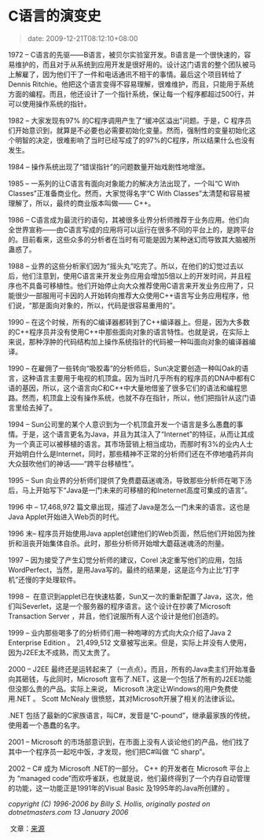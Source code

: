 # C语言的演变史
>date: 2009-12-21T08:12:10+08:00


1972 – C语言的先驱——B语言，被贝尔实验室开发。B语言是一个很快速的，容易维护的，而且对于从系统到应用开发是很好用的。设计这门语言的整个团队被马上解雇了，因为他们干了一件和电话通讯不相干的事情。最后这个项目转给了 Dennis Ritchie。他把这个语言变得不容易理解，很难维护，而且，只能用于系统方面的编程。而且，他还设计了一个指针系统，保让每一个程序都超过500行，并可以使用操作系统的指针。


1982 – 大家发现有97% 的C程序调用产生了“缓冲区溢出”问题。于是，C 程序员们开始意识到，就算是不必要也必需要初始化变量。然而，强制性的变量初始化这个明智的决定，很难影响了当时已经写成了的97%的C程序，所以结果什么也没有发生。 


1984 – 操作系统出现了“错误指针”的问题数量开始戏剧性地增涨。 


1985 – 一系列的让C语言有面向对象能力的解决方法出现了，一个叫“C With Classes”正准备商业化。然而，大家觉得名字“C With Classes”太清楚和容易被理解了，所以，最终的商业版本叫做—— C++。



1986 – C语言成为最流行的语句，其被很多业界分析师推荐于业务应用。他们向全世界宣称——由C语言写成的应用将可以运行在很多不同的平台上的，是跨平台的。目前看来，这些众多的分析者在当时有可能是因为某种迷幻而导致其大脑被所蛊惑了。


1988 – 业界的这些分析家们因为“摇头丸”吃完了。所以，在他们的幻觉过去以后，他们注意到，使用C语言来开发业务应用会增加5倍以上的开发时间，并且程序也不具备可移植性。他们开始停止向大众推荐使用C语言来开发业务应用了，只能很少一部服用可卡因的人开始转向推荐大众使用C++语言写业务应用程序，他们说，“那是面向对象的，所以，代码是很容易重用的”。


1990 – 在这个时候，所有的C编译器都转到了C++编译器上。但是，因为大多数的C++程序员并没有使用C++中那些面向对象的语言特性。也就是说，在实际上来说，那种浮肿的代码结构加上操作系统指针的代码被一种叫面向对象的编译器编译。


1990 – 在雇佣了一些转向“吸胶毒”的分析师后，Sun决定要创造一种叫Oak的语言，这种语言主要用于电视的机顶盒。因为当时几乎所有的程序员的DNA中都有C语的基因，所以，这个语言向C和C++中大量地借鉴了很多它们的语法和编程思路。然而，机顶盒上没有操作系统，也就不存在指针，所以，他们把指针从这门语言里给去掉了。


1994 – Sun公司里的某个人意识到为一个机顶盒开发一个语言是多么愚蠢的事情。于是，这个语言更名为Java，并且为其注入了“Internet”的特征，从而让其成为一个真正可以被移植的语言。其市场营销上相当成功，而那时有3%的业内人士开始明白什么是Internet，同时，那些精神不正常的分析师们还在不停地嗑药并向大众鼓吹他们的神话——“跨平台移植性”。


1995 – Sun 向业界的分析师们提供了免费蘑菇迷魂汤，导致那些分析师在喝下汤后，马上开始写下“Java是一门未来的可移植的和Ineternet高度可集成的语言”。


1996 中 – 17,468,972 篇文章出现，描述了Java是怎么一门未来的语言。这也是Java Applet开始进入Web页的时代。


1996 末– 程序员开始使用Java applet创建他们的Web页面，然后他们开始因为挫折和沮丧开始集体自杀。此时，那些分析师开始增大蘑菇迷魂汤的剂量。


1997 – 因为接受了产生幻觉分析师的建议，Corel 决定重写他们的应用，包括 WordPerfect，当然，是用Java写的。最终的结果是，这是迄今为止比“打字机”还慢的字处理软件。


1998 –  在意识到applet已在快速枯萎，Sun又一次的重新配置了Java，这次，他们叫Severlet，这是一个服务器的程序语言。这个设计在抄袭了Microsoft Transaction Server ，并且，他们说服所有人这个设计是他们创造的。


1999 – 业内那些喝多了的分析师们用一种咆哮的方式向大众介绍了Java 2 Enterprise Edition 。 21,499,512 文章被写出来。但是，实际上并没有人使用，因为J2EE太不成熟，而又太贵了。


2000 – J2EE 最终还是运转起来了（一点点）。而且，所有的Java卖主们开始准备向其砸钱，与此同时，Microsoft 宣布了.NET，这是一个包括了所有的J2EE功能但没那么贵的产品。实际上来说， Microsoft 决定让Windows的用户免费使用.NET 。 Scott McNealy 很愤怒，其对Microsoft开展了相关的法律诉讼。


.NET 包括了最新的C家族语言，叫C#，发音是“C-pound”，继承最家族的传统，使用着一个愚蠢的名字。


2001 – Microsoft 的市场部意识到，在市面上没有人谈论他们的产品，他们找了其中一个程序员一起吃中饭，才发现，他们把C#叫做 “C sharp”。


2002 – C# 成为 Microsoft .NET的一部分。 C++ 的开发者在 Microsoft 平台上为 “managed code”而欢呼雀跃，也就是说，他们最终得到了一个内存自动管理的功能，这一功能正是1991年的Visual Basic 及1995年的Java所创建的 。


*copyright (C) 1996-2006 by Billy S. Hollis, originally posted on dotnetmasters.com 13 January 2006*


 文章：[来源](http://dotnetmasters.com/historyofcfamily.htm)



